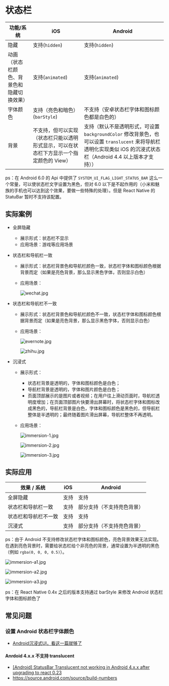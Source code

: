# 状态栏

| 功能/系统 | iOS | Android |
| --- | --- | --- |
| 隐藏 | 支持(`hidden`) | 支持(`hidden`) |
| 动画（状态栏颜色、背景色和隐藏切换效果） | 支持(`animated`) | 支持(`animated`) |
| 字体颜色 | 支持（亮色和暗色）(`barStyle`) | 不支持（安卓状态栏字体和图标颜色都是白色的） |
| 背景 | 不支持，但可以实现（状态栏只能以透明形式显示，可以在状态栏下方显示一个指定颜色的 View） | 支持（默认不是透明形式，可设置 `backgroundColor` 修改背景色，也可以设置 `translucent` 来将导航栏透明化实现类似 iOS 的沉浸式状态栏（Android 4.4 以上版本才支持）） |

ps：在 Android 6.0 的 Api 中提供了 `SYSTEM_UI_FLAG_LIGHT_STATUS_BAR` 这么一个常量，可以使状态栏文字设置为黑色，但对 6.0 以下是不起作用的（小米和魅族的手机也可以达到这个效果，要做一些特殊的处理）。但是 React Native 的 StatuBar 暂时不支持该配置。

## 实际案例

- 全屏隐藏

    - 展示形式：状态栏不显示
    - 应用场景：游戏等应用场景

- 状态栏和导航栏一致

    - 展示形式：状态栏背景色和导航栏颜色一致，状态栏字体和图标颜色根据背景而定（如果是亮色背景，那么显示黑色字体，否则显示白色）
    - 应用场景：

        ![wechat.jpg](./assets/statusbar/wechat.jpg)

- 状态栏和导航栏不一致

    - 展示形式：状态栏背景色和导航栏颜色不一致，状态栏字体和图标颜色根据背景而定（如果是亮色背景，那么显示黑色字体，否则显示白色）
    - 应用场景：

        ![evernote.jpg](./assets/statusbar/evernote.jpg)

        ![zhihu.jpg](./assets/statusbar/zhihu.jpg)

- 沉浸式

    - 展示形式：

        - 状态栏背景是透明的，字体和图标颜色是白色；
        - 导航栏背景是透明的，字体和图片颜色是白色；
        - 页面顶部展示的是图片或者视频；在用户往上滑动页面时，导航栏透明度增加；在页面顶部图片快要滑出屏幕时，将状态栏字体和图标改成黑色的，导航栏背景是白色，字体和图标颜色是黑色的，但导航栏整体是半透明的；最终随着图片滑出屏幕，导航栏整体不再透明。

    - 应用场景：

        ![immersion-1.jpg](./assets/statusbar/immersion-1.jpg)

        ![immersion-2.jpg](./assets/statusbar/immersion-2.jpg)

        ![immersion-3.jpg](./assets/statusbar/immersion-3.jpg)

## 实际应用

| 效果 / 系统 | iOS | Android |
| --- | --- | --- |
| 全屏隐藏 | 支持 | 支持 |
| 状态栏和导航栏一致 | 支持 | 部分支持（不支持亮色背景） |
| 状态栏和导航栏不一致 | 支持 | 支持 |
| 沉浸式 | 支持 | 部分支持（不支持亮色背景） |

ps：由于 Android 不支持修改状态栏字体和图标颜色，亮色背景效果无法实现。在遇到亮色背景时，需要给状态栏给个非亮色的背景，通常设置为半透明的黑色（例如 `rgba(0, 0, 0, 0.5)`）。

![immersion-a1.jpg](./assets/statusbar/immersion-a1.jpg)

![immersion-a2.jpg](./assets/statusbar/immersion-a2.jpg)

![immersion-a3.jpg](./assets/statusbar/immersion-a3.jpg)

ps：在 React Native 0.4x 之后的版本支持通过 barStyle 来修改 Android 状态栏字体和图标颜色了

## 常见问题

### 设置 Android 状态栏字体颜色

- [Android沉浸式UI，看这一篇就够了](https://juejin.im/entry/5987c5a36fb9a03c3a25bfb6)

#### Anrdoid 4.x.x 不支持 translucent

- [[Android] StatusBar Translucent not working in Android 4.x.x after upgrading to react 0.23](https://github.com/facebook/react-native/issues/6876)
- https://source.android.com/source/build-numbers
